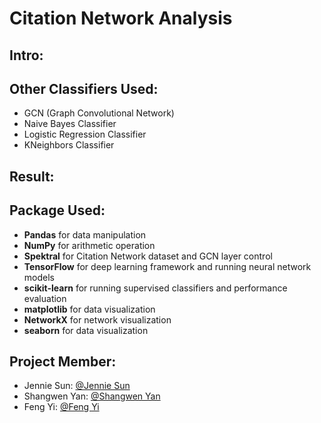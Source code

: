 # Citation Network Analysis

## Intro:

## Other Classifiers Used:
- GCN (Graph Convolutional Network)
- Naive Bayes Classifier
- Logistic Regression Classifier
- KNeighbors Classifier

## Result:


## Package Used:
- **Pandas** for data manipulation
- **NumPy** for arithmetic operation
- **Spektral** for Citation Network dataset and GCN layer control
- **TensorFlow** for deep learning framework and running neural network models
- **scikit-learn** for running supervised classifiers and performance evaluation
- **matplotlib** for data visualization
- **NetworkX** for network visualization
- **seaborn** for data visualization

## Project Member:
- Jennie Sun: [@Jennie Sun](https://github.com/jenniesun)
- Shangwen Yan: [@Shangwen Yan](https://github.com/notfy111)
- Feng Yi: [@Feng Yi](https://github.com/shangwenyan)


